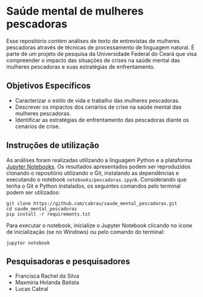 # Saúde mental de mulheres pescadoras
Esse repositório contém análises de texto de entrevistas de mulheres pescadoras através de técnicas de processamento de linguagem natural. É parte de um projeto de pesquisa da Universidade Federal do Ceará que visa compreender o impacto das situações de crises na saúde mental das mulheres pescadoras e suas estratégias de enfrentamento.

## Objetivos Específicos

- Caracterizar o estilo de vida e trabalho das mulheres pescadoras. 
- Descrever os impactos dos cenários de crise na saúde mental das mulheres pescadoras.
- Identificar as estratégias de enfrentamento das pescadoras diante os
cenários de crise.

## Instruções de utilização
As análises foram realizadas utilizando a linguagem Python e a plataforma [Jupyter Notebooks](https://jupyter.org/). Os resultados apresentados podem ser reproduzidos clonando o repositório utilizando o Git, instalando as dependências e executando o notebook ```notebooks/pescadoras.ipynb```. Considerando que tenha o Git e Python instalados, os seguintes comandos pelo terminal podem ser utilizados:

```shell
git clone https://github.com/cabrau/saude_mental_pescadoras.git
cd saude_mental_pescadoras
pip install -r requirements.txt
```

Para executar o notebook, inicialize o Jupyter Notebook clicando no ícone de inicialização (se no Windows) ou pelo comando do terminal:
```shell
jupyter notebook
```


## Pesquisadoras e pesquisadores
- Francisca Rachel da Silva
- Maxmiria Holanda Batista
- Lucas Cabral
